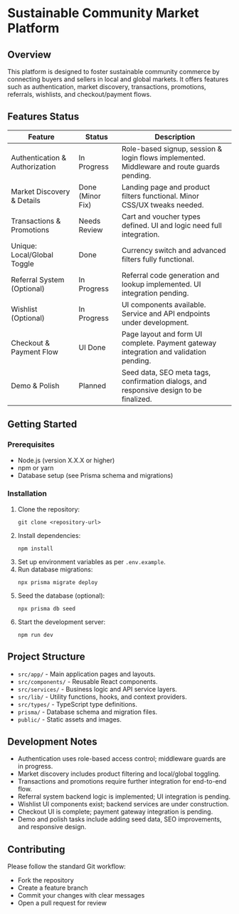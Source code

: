 # Sustainable Community Market Platform

## Overview

This platform is designed to foster sustainable community commerce by connecting buyers and sellers in local and global markets. It offers features such as authentication, market discovery, transactions, promotions, referrals, wishlists, and checkout/payment flows.

## Features Status

| Feature                        | Status           | Description                                                                                |
| ------------------------------ | ---------------- | ------------------------------------------------------------------------------------------ |
| Authentication & Authorization | In Progress      | Role-based signup, session & login flows implemented. Middleware and route guards pending. |
| Market Discovery & Details     | Done (Minor Fix) | Landing page and product filters functional. Minor CSS/UX tweaks needed.                   |
| Transactions & Promotions      | Needs Review     | Cart and voucher types defined. UI and logic need full integration.                        |
| Unique: Local/Global Toggle    | Done             | Currency switch and advanced filters fully functional.                                     |
| Referral System (Optional)     | In Progress      | Referral code generation and lookup implemented. UI integration pending.                   |
| Wishlist (Optional)            | In Progress      | UI components available. Service and API endpoints under development.                      |
| Checkout & Payment Flow        | UI Done          | Page layout and form UI complete. Payment gateway integration and validation pending.      |
| Demo & Polish                  | Planned          | Seed data, SEO meta tags, confirmation dialogs, and responsive design to be finalized.     |

## Getting Started

### Prerequisites

- Node.js (version X.X.X or higher)
- npm or yarn
- Database setup (see Prisma schema and migrations)

### Installation

1. Clone the repository:
   ```
   git clone <repository-url>
   ```
2. Install dependencies:
   ```
   npm install
   ```
3. Set up environment variables as per `.env.example`.
4. Run database migrations:
   ```
   npx prisma migrate deploy
   ```
5. Seed the database (optional):
   ```
   npx prisma db seed
   ```
6. Start the development server:
   ```
   npm run dev
   ```

## Project Structure

- `src/app/` - Main application pages and layouts.
- `src/components/` - Reusable React components.
- `src/services/` - Business logic and API service layers.
- `src/lib/` - Utility functions, hooks, and context providers.
- `src/types/` - TypeScript type definitions.
- `prisma/` - Database schema and migration files.
- `public/` - Static assets and images.

## Development Notes

- Authentication uses role-based access control; middleware guards are in progress.
- Market discovery includes product filtering and local/global toggling.
- Transactions and promotions require further integration for end-to-end flow.
- Referral system backend logic is implemented; UI integration is pending.
- Wishlist UI components exist; backend services are under construction.
- Checkout UI is complete; payment gateway integration is pending.
- Demo and polish tasks include adding seed data, SEO improvements, and responsive design.

## Contributing

Please follow the standard Git workflow:

- Fork the repository
- Create a feature branch
- Commit your changes with clear messages
- Open a pull request for review
